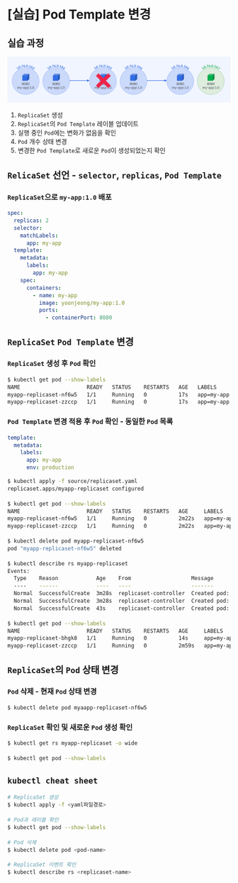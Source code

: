 # [실습] Pod Template 변경

## 실습 과정

![images/change_pod_template/1.png](images/change_pod_template/1.png)

1. `ReplicaSet` 생성
2. `ReplicaSet`의 `Pod Template` 레이블 업데이트
3. 실행 중인 `Pod`에는 변화가 없음을 확인
4. `Pod` 개수 상태 변경
5. 변경한 `Pod Template`로 새로운 `Pod`이 생성되었는지 확인

## `RelicaSet` 선언 - `selector`, `replicas`, `Pod Template`

### `ReplicaSet`으로 `my-app:1.0` 배포

```yaml
spec:
  replicas: 2
  selector:
    matchLabels:
      app: my-app
  template:
    metadata:
      labels:
        app: my-app
    spec:
      containers:
        - name: my-app
          image: yoonjeong/my-app:1.0
          ports:
            - containerPort: 8080
```

## `ReplicaSet` `Pod Template` 변경

### `ReplicaSet` 생성 후 `Pod` 확인

```bash
$ kubectl get pod --show-labels
NAME                     READY   STATUS    RESTARTS   AGE   LABELS
myapp-replicaset-nf6w5   1/1     Running   0          17s   app=my-app
myapp-replicaset-zzccp   1/1     Running   0          17s   app=my-app
```

### `Pod Template` 변경 적용 후 `Pod` 확인 - 동일한 `Pod` 목록

```yaml
template:
  metadata:
    labels:
      app: my-app
      env: production
```

```bash
$ kubectl apply -f source/replicaset.yaml
replicaset.apps/myapp-replicaset configured

$ kubectl get pod --show-labels
NAME                     READY   STATUS    RESTARTS   AGE     LABELS
myapp-replicaset-nf6w5   1/1     Running   0          2m22s   app=my-app
myapp-replicaset-zzccp   1/1     Running   0          2m22s   app=my-app

$ kubectl delete pod myapp-replicaset-nf6w5
pod "myapp-replicaset-nf6w5" deleted

$ kubectl describe rs myapp-replicaset
Events:
  Type    Reason            Age    From                   Message
  ----    ------            ----   ----                   -------
  Normal  SuccessfulCreate  3m28s  replicaset-controller  Created pod: myapp-replicaset-nf6w5
  Normal  SuccessfulCreate  3m28s  replicaset-controller  Created pod: myapp-replicaset-zzccp
  Normal  SuccessfulCreate  43s    replicaset-controller  Created pod: myapp-replicaset-bhgk8

$ kubectl get pod --show-labels
NAME                     READY   STATUS    RESTARTS   AGE     LABELS
myapp-replicaset-bhgk8   1/1     Running   0          14s     app=my-app,env=production
myapp-replicaset-zzccp   1/1     Running   0          2m59s   app=my-app
```

## `ReplicaSet`의 `Pod` 상태 변경

### `Pod` 삭제 - 현재 `Pod` 상태 변경

```bash
$ kubectl delete pod myaapp-replicaset-nf6w5
```

### `ReplicaSet` 확인 및 새로운 `Pod` 생성 확인

```bash
$ kubectl get rs myapp-replicaset -o wide

$ kubectl get pod --show-labels
```

## `kubectl cheat sheet`

```bash
# ReplicaSet 생성
$ kubectl apply -f <yaml파일경로>

# Pod과 레이블 확인
$ kubectl get pod --show-labels

# Pod 삭제
$ kubectl delete pod <pod-name>

# ReplicaSet 이벤트 확인
$ kubectl describe rs <replicaset-name>
```
